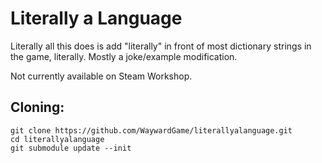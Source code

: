 # Literally a Language
Literally all this does is add "literally" in front of most dictionary strings in the game, literally. Mostly a joke/example modification.

Not currently available on Steam Workshop.

## Cloning:
```
git clone https://github.com/WaywardGame/literallyalanguage.git
cd literallyalanguage
git submodule update --init
```
